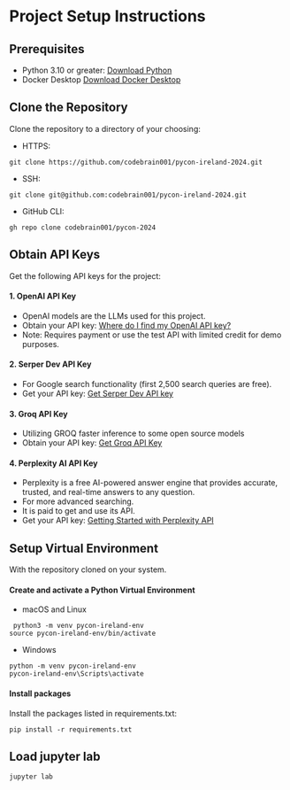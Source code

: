 # Project Setup Instructions


## Prerequisites
- Python 3.10 or greater: [Download Python](python.org/downloads)
- Docker Desktop [Download Docker Desktop](https://www.docker.com/products/docker-desktop/)

## Clone the Repository
Clone the repository to a directory of your choosing:

- HTTPS:
```
git clone https://github.com/codebrain001/pycon-ireland-2024.git
```

- SSH:
```
git clone git@github.com:codebrain001/pycon-ireland-2024.git
```

- GitHub CLI:
```
gh repo clone codebrain001/pycon-2024
```

## Obtain API Keys
Get the following API keys for the project:

#### 1.  OpenAI API Key
- OpenAI models are the LLMs used for this project.
- Obtain your API key: [Where do I find my OpenAI API key?](https://help.openai.com/en/articles/4936850-where-do-i-find-my-openai-api-key)
- Note: Requires payment or use the test API with limited credit for demo purposes. 


#### 2. Serper Dev API Key
- For Google search functionality (first 2,500 search queries are free).
- Get your API key: [Get Serper Dev API key](https://serper.dev/api-key)

#### 3. Groq API Key
- Utilizing GROQ faster inference to some open source models
- Obtain your API key: [Get Groq API Key](https://console.groq.com/keys)

#### 4. Perplexity AI API Key
- Perplexity is a free AI-powered answer engine that provides accurate, trusted, and real-time answers to any question.
- For more advanced searching.
- It is paid to get and use its API.
- Get your API key: [Getting Started with Perplexity API](https://docs.perplexity.ai/guides/getting-started)

## Setup Virtual Environment
With the repository cloned on your system.

####  Create and activate a Python Virtual Environment
- macOS and Linux
```
 python3 -m venv pycon-ireland-env
source pycon-ireland-env/bin/activate
```
- Windows
```
python -m venv pycon-ireland-env
pycon-ireland-env\Scripts\activate
```

#### Install packages

Install the packages listed in requirements.txt:
```
pip install -r requirements.txt
```

## Load jupyter lab

```
jupyter lab
```
